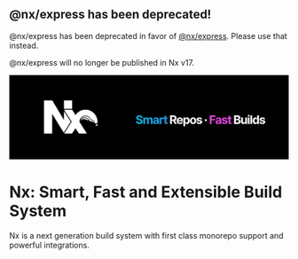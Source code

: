 ## @nx/express has been deprecated!

@nx/express has been deprecated in favor of [@nx/express](https://www.npmjs.com/package/@nx/express). Please use that instead.

@nx/express will no longer be published in Nx v17.

<p style="text-align: center;"><img src="https://raw.githubusercontent.com/nrwl/nx/master/images/nx.png" width="600" alt="Nx - Smart, Fast and Extensible Build System"></p>

# Nx: Smart, Fast and Extensible Build System

Nx is a next generation build system with first class monorepo support and powerful integrations.
